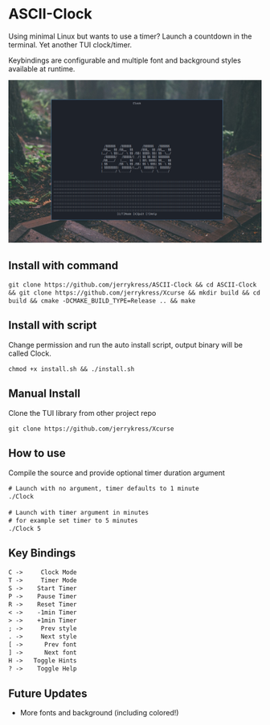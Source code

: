 # ASCII-Clock

Using minimal Linux but wants to use a timer? Launch a countdown in the terminal. Yet another TUI clock/timer.

Keybindings are configurable and multiple font and background styles available at runtime.

![alt text](https://github.com/jerrykress/ASCII-Clock/blob/main/Screenshot.png?raw=true)

## Install with command

```
git clone https://github.com/jerrykress/ASCII-Clock && cd ASCII-Clock && git clone https://github.com/jerrykress/Xcurse && mkdir build && cd build && cmake -DCMAKE_BUILD_TYPE=Release .. && make
```

## Install with script

Change permission and run the auto install script, output binary will be called Clock.

```
chmod +x install.sh && ./install.sh
```

## Manual Install

Clone the TUI library from other project repo

```
git clone https://github.com/jerrykress/Xcurse
```

## How to use

Compile the source and provide optional timer duration argument

```
# Launch with no argument, timer defaults to 1 minute
./Clock

# Launch with timer argument in minutes
# for example set timer to 5 minutes
./Clock 5
```

## Key Bindings

```
C ->     Clock Mode
T ->     Timer Mode
S ->    Start Timer
P ->    Pause Timer
R ->    Reset Timer
< ->    -1min Timer
> ->    +1min Timer
; ->     Prev style
. ->     Next style
[ ->      Prev font
] ->      Next font
H ->   Toggle Hints
? ->    Toggle Help
```

## Future Updates

- More fonts and background (including colored!)
